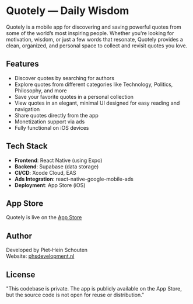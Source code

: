 # Quotely — Daily Wisdom

Quotely is a mobile app for discovering and saving powerful quotes from some of the world’s most inspiring people. Whether you're looking for motivation, wisdom, or just a few words that resonate, Quotely provides a clean, organized, and personal space to collect and revisit quotes you love.

## Features

- Discover quotes by searching for authors
- Explore quotes from different categories like Technology, Politics, Philosophy, and more
- Save your favorite quotes in a personal collection
- View quotes in an elegant, minimal UI designed for easy reading and navigation
- Share quotes directly from the app
- Monetization support via ads
- Fully functional on iOS devices

## Tech Stack

- **Frontend**: React Native (using Expo)
- **Backend**: Supabase (data storage)
- **CI/CD**: Xcode Cloud, EAS
- **Ads Integration**: react-native-google-mobile-ads
- **Deployment**: App Store (iOS)

## App Store

Quotely is live on the [App Store](https://apps.apple.com/us/app/quotely-daily-wisdom/id6744104889)

## Author

Developed by Piet-Hein Schouten  
Website: [phsdevelopment.nl](https://www.phsdevelopment.nl/)

## License

"This codebase is private. The app is publicly available on the App Store, but the source code is not open for reuse or distribution."
